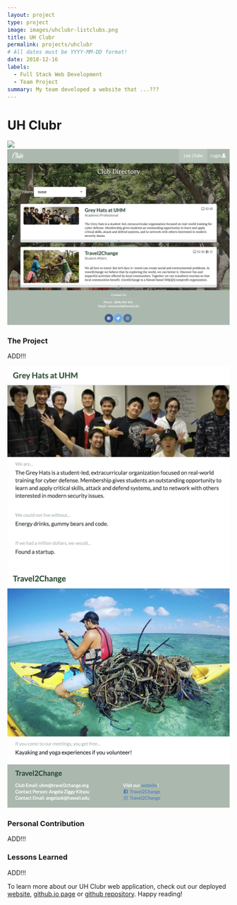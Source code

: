 ```yaml
---
layout: project
type: project
image: images/uhclubr-listclubs.png
title: UH Clubr
permalink: projects/uhclubr
# All dates must be YYYY-MM-DD format!
date: 2018-12-16
labels:
  - Full Stack Web Development
  - Team Project
summary: My team developed a website that ...???
---
```

# UH Clubr

<div class="ui medium rounded images">
  <img class="ui image large" src="../images/uhclubr-homepage.png">
  <img class="ui image large" src="../images/uhclubr-listclubs.png">
</div>

### The Project
ADD!!!

<div class="ui medium rounded images">
  <img class="ui image large" src="../images/uhclubr-greyhats.png">
  <img class="ui image large" src="../images/uhclubr-travel2change.png">
</div>

### Personal Contribution
ADD!!!

### Lessons Learned
ADD!!!


To learn more about our UH Clubr web application, check out our deployed <a href="http://uhclubr.meteorapp.com">website</a>, <a href="https://uh-clubr.github.io/">github.io page</a> or <a href="https://github.com/uh-clubr/uh-clubr">github repository</a>. Happy reading!